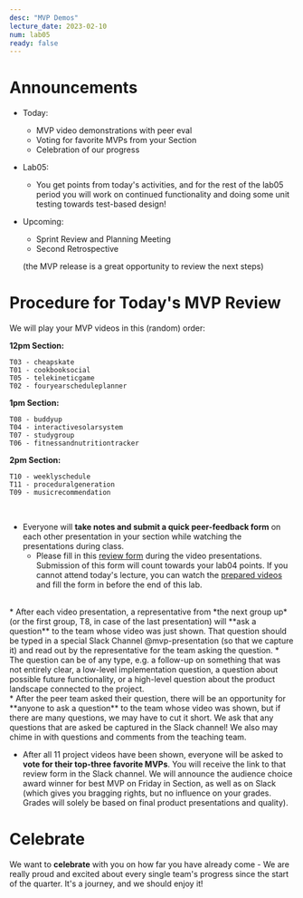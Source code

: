 ```yaml
---
desc: "MVP Demos"
lecture_date: 2023-02-10
num: lab05
ready: false
---
```


# Announcements
* Today: 
  * MVP video demonstrations with peer eval 
  * Voting for favorite MVPs from your Section
  * Celebration of our progress

* Lab05:
  * You get points from today's activities, and for the rest of the lab05 period you will work on continued functionality and doing some unit testing towards test-based design! 

* Upcoming: 
  * Sprint Review and Planning Meeting 
  * Second Retrospective 
  
  (the MVP release is a great opportunity to review the next steps)


# Procedure for Today's MVP Review

We will play your MVP videos in this (random) order: 

**12pm Section:** 
```
T03 - cheapskate
T01 - cookbooksocial
T05 - telekineticgame
T02 - fouryearscheduleplanner
``` 
**1pm Section:** 
```
T08 - buddyup
T04 - interactivesolarsystem
T07 - studygroup
T06 - fitnessandnutritiontracker
``` 
**2pm Section:** 
```
T10 - weeklyschedule
T11 - proceduralgeneration
T09 - musicrecommendation 
``` 

&nbsp;

* Everyone will **take notes and submit a quick peer-feedback form** on each other presentation in your section while watching the presentations during class. 
    * Please fill in this [review form](https://forms.gle/VKVegPG1PvGUfkCd9) during the video presentations. Submission of this form will count towards your lab04 points. If you cannot attend today's lecture, you can watch the [prepared videos](https://docs.google.com/spreadsheets/d/1dXhvtRPpwhPkopjN_JF59bV_RtqDguA2QaIEntIMFLk/edit?usp=sharing) and fill the form in before the end of this lab. 

<br />   
* After each video presentation, a representative from *the next group up* (or the first group, T8, in case of the last presentation) will **ask a question** to the team whose video was just shown. That question should be typed in a special Slack Channel @mvp-presentation (so that we capture it) and read out by the representative for the team asking the question. 
    * The question can be of any type, e.g. a follow-up on something that was not entirely clear, a low-level implementation question, a question about possible future functionality, or a high-level question about the product landscape connected to the project. 

<br />
* After the peer team asked their question, there will be an opportunity for **anyone to ask a question** to the team whose video was shown, but if there are many questions, we may have to cut it short. We ask that any questions that are asked be captured in the Slack channel! We also may chime in with questions and comments from the teaching team. 

* After all 11 project videos have been shown, everyone will be asked to **vote for their top-three favorite MVPs**. You will receive the link to that review form in the Slack channel.  We will announce the audience choice award winner for best MVP on Friday in Section, as well as on Slack (which gives you bragging rights, but no influence on your grades. Grades will solely be based on final product presentations and quality).  

# Celebrate

We want to **celebrate** with you on how far you have already come - We are really proud and excited about every single team's progress since the start of the quarter. It's a journey, and we should enjoy it! 